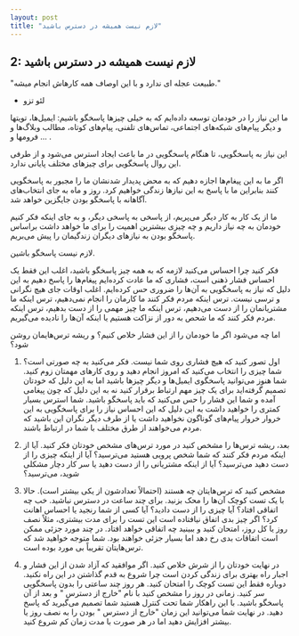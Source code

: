 ```yaml
---
layout: post
title: "لازم نیست همیشه در دسترس باشید"
---
```

2: لازم نیست همیشه در دسترس باشید
---------------------------------

"طبیعت عجله ای ندارد و با این اوصاف همه کارهاش انجام میشه."

-   لئو تزو

ما این نیاز را در خودمان توسعه داده‌ایم که به خیلی چیزها پاسخگو باشیم:
ایمیل‌ها، تویتها و دیگر پیام‌های شبکه‌های اجتماعی، تماس‌های تلفنی،
پیام‌های کوتاه، مطالب وبلاگ‌ها و فرومها و ... .

این نیاز به پاسخگویی، تا هنگام پاسخگویی در ما باعث ایجاد استرس می‌شود و
از طرفی این روال پاسخگویی برای چیزهای مختلف پایانی ندارد.

اگر ما به این پیغام‌ها اجازه دهیم که به محض پدیدار شدنشان ما را مجبور به
پاسخگویی کنند بنابراین ما با پاسخ به این نیازها زندگی خواهیم کرد. روز و
ماه به جای انتخاب‌های آگاهانه با پاسخگو بودن جایگزین خواهد شد.

ما از یک کار به کار دیگر می‌پریم، از پاسخی به پاسخی دیگر، و به جای اینکه
فکر کنیم خودمان به چه نیاز داریم و چه چیزی بیشترین اهمیت را برای ما
خواهد داشت براساس پاسخگو بودن به نیازهای دیگران زندگیمان را پیش می‌بریم.

لازم نیست پاسخگو باشین.

فکر کنید چرا احساس می‌کنید لازمه که به همه چیز پاسخگو باشید، اغلب این
فقط یک احساس فشار ذهنی است، فشاری که ما عادت کرده‌ایم پیغام‌ها را پاسخ
دهیم به این دلیل که نیاز به پاسخگویی به آن‌ها را ضروری حس کرده‌ایم. اغلب
اوقات جای هیچ نگرانی و ترسی نیست. ترس اینکه مردم فکر کنند ما کارمان را
انجام نمی‌دهیم، ترس اینکه ما مشتریانمان را از دست می‌دهیم، ترس اینکه ما
چیز مهمی را از دست بدهیم، ترس اینکه مردم فکر کنند که ما شحص به دور از
نزاکت هستیم یا اینکه آن‌ها را نادیده می‌گیریم.

اما چه می‌شود اگر ما خودمان را از این فشار خلاص کنیم؟ و ریشه ترس‌هایمان
روشن شود؟

1.  اول تصور کنید که هیچ فشاری روی شما نیست. فکر می‌کنید به چه صورتی
    است؟ شما چیزی را انتخاب می‌کنید که امروز انجام دهید و روی کارهای
    مهمتان زوم کنید. شما هنوز می‌توانید پاسخگوی ایمیل‌ها و دیگر چیزها
    باشید اما به این دلیل که خودتان تصمیم گرفته‌اید برای یک چیز مهم
    ارتباط برقرار کنید نه به این دلیل که چون پیغامی آمده و شما این فشار
    را حس می‌کنید که باید پاسخگو باشید. شما استرس بسیار کمتری را خواهید
    داشت به این دلیل که این احساس نیاز را برای پاسخگویی به این خروار
    خروار پیام‌های گوناگون نخواهید داشت یا از طرف دیگر نگران این باشید
    که مردم می‌خواهند از طرق مختلف با شما در ارتباط باشند.

2.  بعد، ریشه ترس‌ها را مشخص کنید در مورد ترس‌های مشخص خودتان فکر کنید.
    آیا از اینکه مردم فکر کنند که شما شخص پرویی هستید می‌ترسید؟ آیا از
    اینکه چیزی را از دست دهید می‌ترسید؟ آیا از اینکه مشتریانی را از دست
    دهید یا سر کار دچار مشکلی شوید، می‌ترسید؟

3.  مشخص کنید که ترس‌هایتان چه هستند (احتمالاً تعدادشون از یکی بیشتر
    است). حالا با یک تست کوچک آن‌ها را محک بزنید. برای چند ساعت در دسترس
    نباشید. خب چه اتفاقی افتاد؟ آیا چیزی را از دست دادید؟ آیا کسی از شما
    رنجید یا احساس اهانت کرد؟ اگر چیز بدی اتفاق نیافتاده است این تست را
    برای مدت بیشتری، مثلاً نصف روز یا کل روز، امتحان کنید و ببینید چه
    اتفاقی خواهد افتاد. در چند مورد جزئی ممکن است اتفاقات بدی رخ دهد اما
    بسیار جزئی خواهند بود. شما متوجه خواهید شد که ترس‌هایتان تقریباً بی
    مورد بوده است.

4.  در نهایت خودتان را از شرش خلاص کنید. اگر موافقید که آزاد شدن از این
    فشار و اجبار راه بهتری برای زندگی کردن است چرا شروع به قدم گذاشتن در
    این راه نکنید. دوباره فقط این تست کوچک را امتحان کنید. هر روز چند
    ساعتی را بدون پاسخگویی سر کنید. زمانی در روز را مشخص کنید با نام
    "خارج از دسترس " و بعد از آن پاسخگو باشید. با این راهکار شما تحت
    کنترل هستید شما تصمیم می‌گیرید که پاسخ دهید. در نهایت شما می‌توانید
    این زمان "خارج از دسترس " بودن را به نصف روز یا بیشتر افزایش دهید
    اما در هر صورت با مدت زمان کم شروع کنید.


